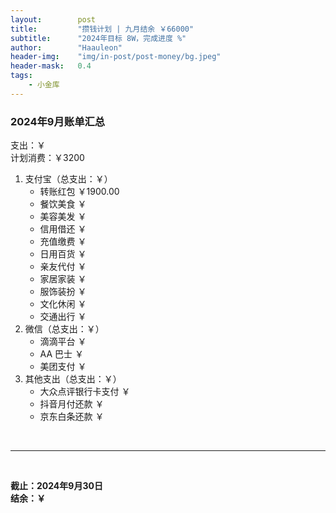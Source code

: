 ```yaml
---
layout:        post
title:         "攒钱计划 | 九月结余 ￥66000"
subtitle:      "2024年目标 8W，完成进度 %"
author:        "Haauleon"
header-img:    "img/in-post/post-money/bg.jpeg"
header-mask:   0.4
tags:
    - 小金库
---
```


### 2024年9月账单汇总             
支出：￥         
计划消费：￥3200        

1. 支付宝（总支出：￥）   
    - 转账红包 ￥1900.00   
    - 餐饮美食 ￥    
    - 美容美发 ￥     
    - 信用借还 ￥    
    - 充值缴费 ￥     
    - 日用百货 ￥      
    - 亲友代付 ￥     
    - 家居家装 ￥    
    - 服饰装扮 ￥    
    - 文化休闲 ￥    
    - 交通出行 ￥      
2. 微信（总支出：￥）      
    - 滴滴平台 ￥   
    - AA 巴士 ￥    
    - 美团支付 ￥       
3. 其他支出（总支出：￥）     
    - 大众点评银行卡支付 ￥    
    - 抖音月付还款 ￥    
    - 京东白条还款 ￥   

<br>

---

<br>

**截止：2024年9月30日**      
**结余：￥**        